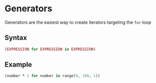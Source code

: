 # Generators

Generators are the easiest way to create iterators targeting the `for` loop

## Syntax

```ruby
(EXPRESSION for EXPRESSION in EXPRESSION)
```

## Example

```ruby
(number * 2 for number in range(0, 100, 1))
```